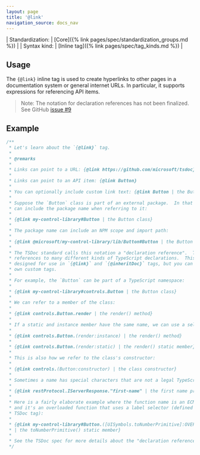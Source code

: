 ```yaml
---
layout: page
title: '@link'
navigation_source: docs_nav
---
```


| Standardization: | [Core]({% link pages/spec/standardization_groups.md %}) |
| Syntax kind: | [Inline tag]({% link pages/spec/tag_kinds.md %}) |


## Usage

The `{@link}` inline tag is used to create hyperlinks to other pages in a
documentation system or general internet URLs.  In particular, it supports
expressions for referencing API items.

> Note: The notation for declaration references has not been finalized.  See GitHub
> [issue #9](https://github.com/microsoft/tsdoc/issues/9)

## Example

```ts
/**
 * Let's learn about the `{@link}` tag.
 *
 * @remarks
 *
 * Links can point to a URL: {@link https://github.com/microsoft/tsdoc}
 *
 * Links can point to an API item: {@link Button}
 *
 * You can optionally include custom link text: {@link Button | the Button class}
 *
 * Suppose the `Button` class is part of an external package.  In that case, we
 * can include the package name when referring to it:
 *
 * {@link my-control-library#Button | the Button class}
 *
 * The package name can include an NPM scope and import path:
 *
 * {@link @microsoft/my-control-library/lib/Button#Button | the Button class}
 *
 * The TSDoc standard calls this notation a "declaration reference".  The notation supports
 * references to many different kinds of TypeScript declarations.  This notation was originally
 * designed for use in `{@link}` and `{@inheritDoc}` tags, but you can also use it in your
 * own custom tags.
 *
 * For example, the `Button` can be part of a TypeScript namespace:
 *
 * {@link my-control-library#controls.Button | the Button class}
 *
 * We can refer to a member of the class:
 *
 * {@link controls.Button.render | the render() method}
 *
 * If a static and instance member have the same name, we can use a selector to distinguish them:
 *
 * {@link controls.Button.(render:instance) | the render() method}
 *
 * {@link controls.Button.(render:static) | the render() static member}
 *
 * This is also how we refer to the class's constructor:
 *
 * {@link controls.(Button:constructor) | the class constructor}
 *
 * Sometimes a name has special characters that are not a legal TypeScript identifier:
 *
 * {@link restProtocol.IServerResponse."first-name" | the first name property}
 *
 * Here is a fairly elaborate example where the function name is an ECMAScript 6 symbol,
 * and it's an overloaded function that uses a label selector (defined using the `{@label}`
 * TSDoc tag):
 *
 * {@link my-control-library#Button.([UISymbols.toNumberPrimitive]:OVERLOAD_1)
 * | the toNumberPrimitive() static member}
 *
 * See the TSDoc spec for more details about the "declaration reference" notation.
 */
```
